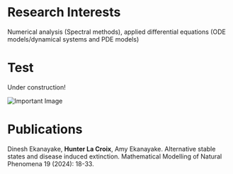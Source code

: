 # Research Interests
Numerical analysis (Spectral methods), applied differential equations (ODE models/dynamical systems and PDE models)

# Test
Under construction!

![Important Image](https://hdlcmath.github.io/docs/assets/images/pizza_dance.gif)


# Publications
Dinesh Ekanayake, **Hunter La Croix**, Amy Ekanayake. Alternative stable states and disease induced extinction. Mathematical Modelling of Natural Phenomena 19 (2024): 18-33.
